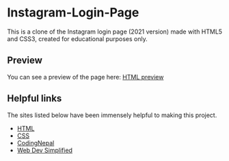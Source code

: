 # Instagram-Login-Page
This is a clone of the Instagram login page (2021 version) made with HTML5 and CSS3, created for educational purposes only.

## Preview
You can see a preview of the page here: [HTML preview](https://htmlpreview.github.io/?https://github.com/beatrizmakowski/Instagram-Login-Page/blob/main/index.html)

## Helpful links
The sites listed below have been immensely helpful to making this project.
* [HTML](https://www.w3schools.com/html/)
* [CSS](https://developer.mozilla.org/pt-BR/docs/Web/CSS)
* [CodingNepal](https://www.codingnepalweb.com/tic-tac-toe-game-javascript/)
* [Web Dev Simplified](https://www.youtube.com/watch?v=Y-GkMjUZsmM&ab_channel=WebDevSimplified)

